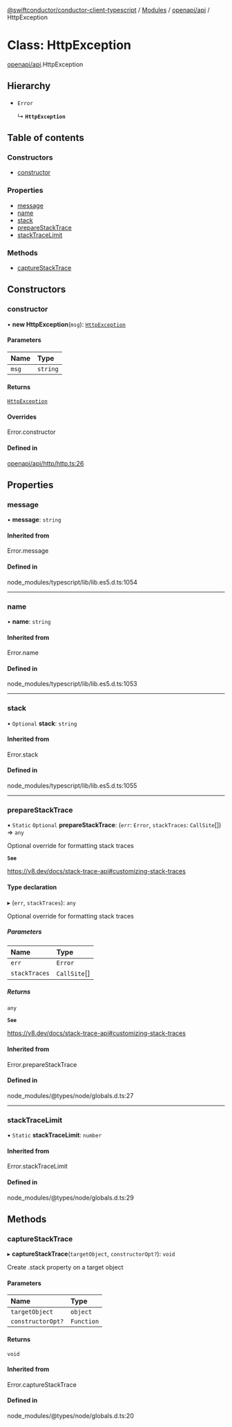 [@swiftconductor/conductor-client-typescript](../README.md) / [Modules](../modules.md) / [openapi/api](../modules/openapi_api.md) / HttpException

# Class: HttpException

[openapi/api](../modules/openapi_api.md).HttpException

## Hierarchy

- `Error`

  ↳ **`HttpException`**

## Table of contents

### Constructors

- [constructor](openapi_api.HttpException.md#constructor)

### Properties

- [message](openapi_api.HttpException.md#message)
- [name](openapi_api.HttpException.md#name)
- [stack](openapi_api.HttpException.md#stack)
- [prepareStackTrace](openapi_api.HttpException.md#preparestacktrace)
- [stackTraceLimit](openapi_api.HttpException.md#stacktracelimit)

### Methods

- [captureStackTrace](openapi_api.HttpException.md#capturestacktrace)

## Constructors

### constructor

• **new HttpException**(`msg`): [`HttpException`](openapi_api.HttpException.md)

#### Parameters

| Name | Type |
| :------ | :------ |
| `msg` | `string` |

#### Returns

[`HttpException`](openapi_api.HttpException.md)

#### Overrides

Error.constructor

#### Defined in

[openapi/api/http/http.ts:26](https://github.com/swift-conductor/conductor-client-typescript/blob/9866b7c/openapi/api/http/http.ts#L26)

## Properties

### message

• **message**: `string`

#### Inherited from

Error.message

#### Defined in

node_modules/typescript/lib/lib.es5.d.ts:1054

___

### name

• **name**: `string`

#### Inherited from

Error.name

#### Defined in

node_modules/typescript/lib/lib.es5.d.ts:1053

___

### stack

• `Optional` **stack**: `string`

#### Inherited from

Error.stack

#### Defined in

node_modules/typescript/lib/lib.es5.d.ts:1055

___

### prepareStackTrace

▪ `Static` `Optional` **prepareStackTrace**: (`err`: `Error`, `stackTraces`: `CallSite`[]) => `any`

Optional override for formatting stack traces

**`See`**

https://v8.dev/docs/stack-trace-api#customizing-stack-traces

#### Type declaration

▸ (`err`, `stackTraces`): `any`

Optional override for formatting stack traces

##### Parameters

| Name | Type |
| :------ | :------ |
| `err` | `Error` |
| `stackTraces` | `CallSite`[] |

##### Returns

`any`

**`See`**

https://v8.dev/docs/stack-trace-api#customizing-stack-traces

#### Inherited from

Error.prepareStackTrace

#### Defined in

node_modules/@types/node/globals.d.ts:27

___

### stackTraceLimit

▪ `Static` **stackTraceLimit**: `number`

#### Inherited from

Error.stackTraceLimit

#### Defined in

node_modules/@types/node/globals.d.ts:29

## Methods

### captureStackTrace

▸ **captureStackTrace**(`targetObject`, `constructorOpt?`): `void`

Create .stack property on a target object

#### Parameters

| Name | Type |
| :------ | :------ |
| `targetObject` | `object` |
| `constructorOpt?` | `Function` |

#### Returns

`void`

#### Inherited from

Error.captureStackTrace

#### Defined in

node_modules/@types/node/globals.d.ts:20
